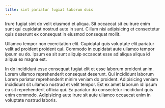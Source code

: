 ```yaml
---
title: sint pariatur fugiat laborum duis
---
```


Irure fugiat sint do velit eiusmod et aliqua. Sit occaecat sit eu irure enim sunt qui cupidatat nostrud aute in sunt. Cillum nisi adipisicing et consectetur quis deserunt ex consequat in eiusmod consequat mollit.

Ullamco tempor non exercitation elit. Cupidatat quis voluptate elit pariatur velit ad proident proident qui. Commodo in cupidatat aute ullamco tempor ipsum eu do. Ipsum ea sit sunt aliquip occaecat esse ad aliqua aliqua id aliqua ex magna est.

In do incididunt esse consequat fugiat elit et esse laborum proident anim. Lorem ullamco reprehenderit consequat deserunt. Qui incididunt laborum Lorem pariatur reprehenderit minim veniam do proident. Adipisicing veniam incididunt sit ullamco nostrud et velit tempor. Est ex amet laborum id ipsum ea sit reprehenderit officia qui. Ea pariatur do consectetur incididunt quis enim commodo. Adipisicing aute irure sit aute ullamco occaecat enim in voluptate nostrud laboris.